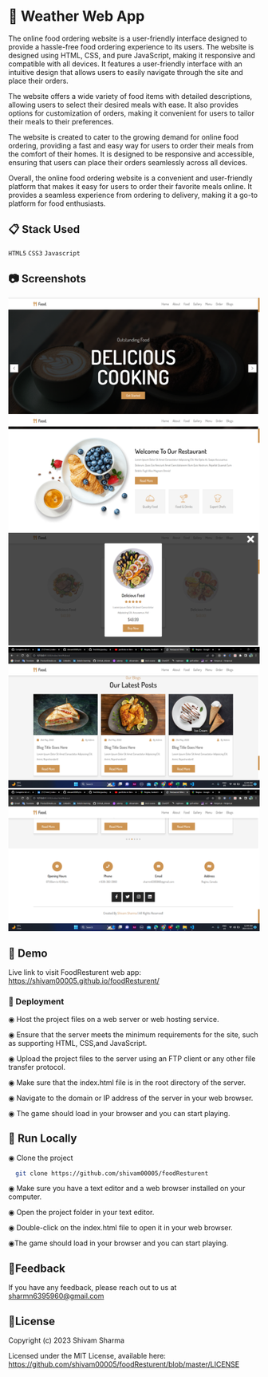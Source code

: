 
# :fork_and_knife: Weather Web App


The online food ordering website is a user-friendly interface designed to provide a hassle-free food ordering experience to its users. The website is designed using HTML, CSS, and pure JavaScript, making it responsive and compatible with all devices. It features a user-friendly interface with an intuitive design that allows users to easily navigate through the site and place their orders.

The website offers a wide variety of food items with detailed descriptions, allowing users to select their desired meals with ease. It also provides options for customization of orders, making it convenient for users to tailor their meals to their preferences.

The website is created to cater to the growing demand for online food ordering, providing a fast and easy way for users to order their meals from the comfort of their homes. It is designed to be responsive and accessible, ensuring that users can place their orders seamlessly across all devices.

Overall, the online food ordering website is a convenient and user-friendly platform that makes it easy for users to order their favorite meals online. It provides a seamless experience from ordering to delivery, making it a go-to platform for food enthusiasts.

## :clipboard: Stack Used

` HTML5 `
` CSS3 `
` Javascript `



## :camera: Screenshots

<img src="https://raw.githubusercontent.com/shivam00005/foodResturent/master/screenshots/landingpage.png" alt="home page">
<img src="https://raw.githubusercontent.com/shivam00005/foodResturent/master/screenshots/aboutpage.png" alt="loader" >
<img src="https://raw.githubusercontent.com/shivam00005/foodResturent/master/screenshots/foodpreview.png" alt="searched result">
<img src="https://raw.githubusercontent.com/shivam00005/foodResturent/master/screenshots/blogs.png" alt="searched result">
<img src="https://raw.githubusercontent.com/shivam00005/foodResturent/master/screenshots/contact.png" alt="searched result">


## :information_desk_person: Demo

Live link to visit FoodResturent web app: https://shivam00005.github.io/foodResturent/

### :wrench: Deployment

◉ Host the project files on a web server or web hosting service.

◉ Ensure that the server meets the minimum requirements for the  site, such as supporting HTML, CSS,and JavaScript.

◉ Upload the project files to the server using an FTP client or any other file transfer protocol.

◉ Make sure that the index.html file is in the root directory of the server.

◉ Navigate to the domain or IP address of the server in your web browser.

◉ The game should load in your browser and you can start playing.

## :satellite: Run Locally

◉ Clone the project

```bash
  git clone https://github.com/shivam00005/foodResturent
```
◉ Make sure you have a text editor and a web browser installed on your computer.

◉ Open the project folder in your text editor.

◉ Double-click on the index.html file to open it in your web browser.

◉The game should load in your browser and you can start playing.

## :email:Feedback

If you have any feedback, please reach out to us at sharmn6395960@gmail.com


## :scroll:License

Copyright (c) 2023 Shivam Sharma

Licensed under the MIT License, available here: https://github.com/shivam00005/foodResturent/blob/master/LICENSE
